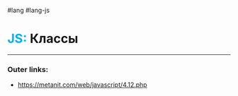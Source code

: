#lang #lang-js
# <font color="#00b0f0">JS:</font> Классы
---
### Outer links:
- https://metanit.com/web/javascript/4.12.php